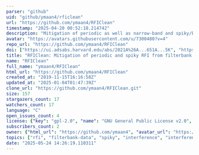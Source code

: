 ```yaml
---
parser: "github"
uid: "github/ymaan4/rficlean"
url: "https://github.com/ymaan4/RFIClean"
timestamp: "2025-04-20 00:52:18.214742"
description: "Mitigation of periodic as well as narrow-band and spiky/bursty RFI from time-domain filterbank data."
avatar: "https://avatars.githubusercontent.com/u/7300480?v=4"
repo_url: "https://github.com/ymaan4/RFIClean"
doi: ["https://ui.adsabs.harvard.edu/abs/2021A%26A...651A...5K", "https://ui.adsabs.harvard.edu/abs/2021A%26A...650A..80M", "https://ui.adsabs.harvard.edu/abs/2025ascl.soft04025M/abstract"]
title: "RFIClean: Mitigation of periodic and spiky RFI from filterbank data"
name: "RFIClean"
full_name: "ymaan4/RFIClean"
html_url: "https://github.com/ymaan4/RFIClean"
created_at: "2019-11-15T16:16:58Z"
updated_at: "2025-01-04T01:47:39Z"
clone_url: "https://github.com/ymaan4/RFIClean.git"
size: 157
stargazers_count: 17
watchers_count: 17
language: "C"
open_issues_count: 4
license: {"key": "gpl-2.0", "name": "GNU General Public License v2.0", "spdx_id": "GPL-2.0", "url": "https://api.github.com/licenses/gpl-2.0", "node_id": "MDc6TGljZW5zZTg="}
subscribers_count: 2
owner: {"html_url": "https://github.com/ymaan4", "avatar_url": "https://avatars.githubusercontent.com/u/7300480?v=4", "login": "ymaan4", "type": "User"}
topics: ["rfi", "filterbank-data", "spiky", "interference", "interference-identification", "interference-mitigation", "interference-detection", "interference-cancellation", "pulsar", "pulsars", "fast-radio-bursts", "neutron-star", "time-domain-astronomy"]
date: "2025-05-24 14:26:19.110311"
---
```

